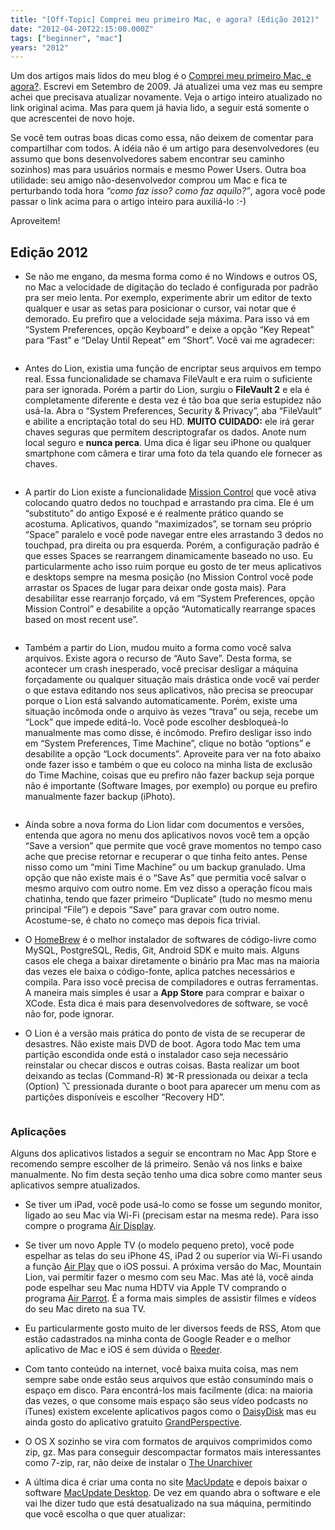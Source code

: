 ```yaml
---
title: "[Off-Topic] Comprei meu primeiro Mac, e agora? (Edição 2012)"
date: "2012-04-20T22:15:00.000Z"
tags: ["beginner", "mac"]
years: "2012"
---
```


<p></p>
<p>Um dos artigos mais lidos do meu blog é o <a href="http://akitaonrails.com/2009/07/19/off-topic-comprei-meu-primeiro-mac-e-agora">Comprei meu primeiro Mac, e agora?</a>. Escrevi em Setembro de 2009. Já atualizei uma vez mas eu sempre achei que precisava atualizar novamente. Veja o artigo inteiro atualizado no link original acima. Mas para quem já havia lido, a seguir está somente o que acrescentei de novo hoje.</p>
<p>Se você tem outras boas dicas como essa, não deixem de comentar para compartilhar com todos. A idéia não é um artigo para desenvolvedores (eu assumo que bons desenvolvedores sabem encontrar seu caminho sozinhos) mas para usuários normais e mesmo Power Users. Outra boa utilidade: seu amigo não-desenvolvedor comprou um Mac e fica te perturbando toda hora <em>“como faz isso? como faz aquilo?”</em>, agora você pode passar o link acima para o artigo inteiro para auxiliá-lo :-)</p>
<p>Aproveitem!</p>
<p></p>
<p></p>
<h2>Edição 2012</h2>
<ul>
  <li>Se não me engano, da mesma forma como é no Windows e outros OS, no Mac a velocidade de digitação do teclado é configurada por padrão pra ser meio lenta. Por exemplo, experimente abrir um editor de texto qualquer e usar as setas para posicionar o cursor, vai notar que é demorado. Eu prefiro que a velocidade seja máxima. Para isso vá em “System Preferences, opção Keyboard” e deixe a opção “Key Repeat” para “Fast” e “Delay Until Repeat” em “Short”. Você vai me agradecer:</li>
</ul>
<p style="text-align: center"><img src="https://s3.amazonaws.com/akitaonrails/assets/2012/4/20/Screen%20Shot%202012-04-20%20at%206.02.32%20PM_original.png?1334956028" srcset="https://s3.amazonaws.com/akitaonrails/assets/2012/4/20/Screen%20Shot%202012-04-20%20at%206.02.32%20PM_original.png?1334956028 2x" alt=""></p>
<ul>
  <li>Antes do Lion, existia uma função de encriptar seus arquivos em tempo real. Essa funcionalidade se chamava FileVault e era ruim o suficiente para ser ignorada. Porém a partir do Lion, surgiu o <strong>FileVault 2</strong> e ela é completamente diferente e desta vez é tão boa que seria estupidez não usá-la. Abra o “System Preferences, Security &amp; Privacy”, aba “FileVault” e abilite a encriptação total do seu HD. <strong><span class="caps">MUITO</span> <span class="caps">CUIDADO</span>:</strong> ele irá gerar chaves seguras que permitem descriptografar os dados. Anote num local seguro e <strong>nunca perca</strong>. Uma dica é ligar seu iPhone ou qualquer smartphone com câmera e tirar uma foto da tela quando ele fornecer as chaves.</li>
</ul>
<p style="text-align: center"><img src="https://s3.amazonaws.com/akitaonrails/assets/2012/4/20/Screen%20Shot%202012-04-20%20at%206.29.06%20PM_original.png?1334957491" srcset="https://s3.amazonaws.com/akitaonrails/assets/2012/4/20/Screen%20Shot%202012-04-20%20at%206.29.06%20PM_original.png?1334957491 2x" alt=""></p>
<ul>
  <li>A partir do Lion existe a funcionalidade <a href="https://www.apple.com/br/macosx/whats-new/mission-control.html">Mission Control</a> que você ativa colocando quatro dedos no touchpad e arrastando pra cima. Ele é um “substituto” do antigo Exposé e é realmente prático quando se acostuma. Aplicativos, quando “maximizados”, se tornam seu próprio “Space” paralelo e você pode navegar entre eles arrastando 3 dedos no touchpad, pra direita ou pra esquerda. Porém, a configuração padrão é que esses Spaces se rearrangem dinamicamente baseado no uso. Eu particularmente acho isso ruim porque eu gosto de ter meus aplicativos e desktops sempre na mesma posição (no Mission Control você pode arrastar os Spaces de lugar para deixar onde gosta mais). Para desabilitar esse rearranjo forçado, vá em “System Preferences, opção Mission Control” e desabilite a opção “Automatically rearrange spaces based on most recent use”.</li>
</ul>
<p style="text-align: center"><img src="https://s3.amazonaws.com/akitaonrails/assets/2012/4/20/Screen%20Shot%202012-04-20%20at%205.57.35%20PM_original.png?1334955644" srcset="https://s3.amazonaws.com/akitaonrails/assets/2012/4/20/Screen%20Shot%202012-04-20%20at%205.57.35%20PM_original.png?1334955644 2x" alt=""></p>
<ul>
  <li>Também a partir do Lion, mudou muito a forma como você salva arquivos. Existe agora o recurso de “Auto Save”. Desta forma, se acontecer um crash inesperado, você precisar desligar a máquina forçadamente ou qualquer situação mais drástica onde você vai perder o que estava editando nos seus aplicativos, não precisa se preocupar porque o Lion está salvando automaticamente. Porém, existe uma situação incômoda onde o arquivo às vezes “trava” ou seja, recebe um “Lock” que impede editá-lo. Você pode escolher desbloqueá-lo manualmente mas como disse, é incômodo. Prefiro desligar isso indo em “System Preferences, Time Machine”, clique no botão “options” e desabilite a opção “Lock documents”. Aproveite para ver na foto abaixo onde fazer isso e também o que eu coloco na minha lista de exclusão do Time Machine, coisas que eu prefiro não fazer backup seja porque não é importante (Software Images, por exemplo) ou porque eu prefiro manualmente fazer backup (iPhoto).</li>
</ul>
<p style="text-align: center"><img src="https://s3.amazonaws.com/akitaonrails/assets/2012/4/20/Screen%20Shot%202012-04-20%20at%206.38.10%20PM_original.png?1334958088" srcset="https://s3.amazonaws.com/akitaonrails/assets/2012/4/20/Screen%20Shot%202012-04-20%20at%206.38.10%20PM_original.png?1334958088 2x" alt=""></p>
<ul>
  <li>Ainda sobre a nova forma do Lion lidar com documentos e versões, entenda que agora no menu dos aplicativos novos você tem a opção “Save a version” que permite que você grave momentos no tempo caso ache que precise retornar e recuperar o que tinha feito antes. Pense nisso como um “mini Time Machine” ou um backup granulado. Uma opção que não existe mais é o “Save As” que permitia você salvar o mesmo arquivo com outro nome. Em vez disso a operação ficou mais chatinha, tendo que fazer primeiro “Duplicate” (tudo no mesmo menu principal “File”) e depois “Save” para gravar com outro nome. Acostume-se, é chato no começo mas depois fica trivial.</li>
</ul>
<ul>
  <li>O <a href="https://github.com/mxcl/homebrew">HomeBrew</a> é o melhor instalador de softwares de código-livre como MySQL, PostgreSQL, Redis, Git, Android <span class="caps">SDK</span> e muito mais. Alguns casos ele chega a baixar diretamente o binário pra Mac mas na maioria das vezes ele baixa o código-fonte, aplica patches necessários e compila. Para isso você precisa de compiladores e outras ferramentas. A maneira mais simples é usar a <strong>App Store</strong> para comprar e baixar o XCode. Esta dica é mais para desenvolvedores de software, se você não for, pode ignorar.</li>
</ul>
<ul>
  <li>O Lion é a versão mais prática do ponto de vista de se recuperar de desastres. Não existe mais <span class="caps">DVD</span> de boot. Agora todo Mac tem uma partição escondida onde está o instalador caso seja necessário reinstalar ou checar discos e outras coisas. Basta realizar um boot deixando as teclas (Command-R) ⌘-R pressionada ou deixar a tecla (Option) ⌥ pressionada durante o boot para aparecer um menu com as partições disponíveis e escolher “Recovery HD”.</li>
</ul>
<p style="text-align: center"><a href="https://www.apple.com/macosx/recovery/"><img src="https://s3.amazonaws.com/akitaonrails/assets/2012/4/20/commandr_original.jpg?1334958455" srcset="https://s3.amazonaws.com/akitaonrails/assets/2012/4/20/commandr_original.jpg?1334958455 2x" alt=""></a></p>
<h3>Aplicações</h3>
<p>Alguns dos aplicativos listados a seguir se encontram no Mac App Store e recomendo sempre escolher de lá primeiro. Senão vá nos links e baixe manualmente. No fim desta seção tenho uma dica sobre como manter seus aplicativos sempre atualizados.</p>
<ul>
  <li>Se tiver um iPad, você pode usá-lo como se fosse um segundo monitor, ligado ao seu Mac via Wi-Fi (precisam estar na mesma rede). Para isso compre o programa <a href="https://avatron.com/apps/air-display">Air Display</a>.</li>
</ul>
<ul>
  <li>Se tiver um novo Apple TV (o modelo pequeno preto), você pode espelhar as telas do seu iPhone 4S, iPad 2 ou superior via Wi-Fi usando a função <a href="https://support.apple.com/kb/HT4437?viewlocale=pt_PT&amp;locale=pt_PT">Air Play</a> que o iOS possui. A próxima versão do Mac, Mountain Lion, vai permitir fazer o mesmo com seu Mac. Mas até lá, você ainda pode espelhar seu Mac numa <span class="caps">HDTV</span> via Apple TV comprando o programa <a href="https://airparrot.com/">Air Parrot</a>. É a forma mais simples de assistir filmes e vídeos do seu Mac direto na sua TV.</li>
</ul>
<ul>
  <li>Eu particularmente gosto muito de ler diversos feeds de <span class="caps">RSS</span>, Atom que estão cadastrados na minha conta de Google Reader e o melhor aplicativo de Mac e iOS é sem dúvida o <a href="https://reederapp.com/mac/">Reeder</a>.</li>
</ul>
<ul>
  <li>Com tanto conteúdo na internet, você baixa muita coisa, mas nem sempre sabe onde estão seus arquivos que estão consumindo mais o espaço em disco. Para encontrá-los mais facilmente (dica: na maioria das vezes, o que consome mais espaço são seus vídeo podcasts no iTunes) existem excelente aplicativos pagos como o <a href="https://www.daisydiskapp.com/">DaisyDisk</a> mas eu ainda gosto do aplicativo gratuito <a href="https://grandperspectiv.sourceforge.net/">GrandPerspective</a>.</li>
</ul>
<ul>
  <li>O OS X sozinho se vira com formatos de arquivos comprimidos como zip, gz. Mas para conseguir descompactar formatos mais interessantes como 7-zip, rar, não deixe de instalar o <a href="https://wakaba.c3.cx/s/apps/unarchiver.html">The Unarchiver</a></li>
</ul>
<ul>
  <li>A última dica é criar uma conta no site <a href="https://www.macupdate.com/">MacUpdate</a> e depois baixar o software <a href="https://www.macupdate.com/desktop/">MacUpdate Desktop</a>. De vez em quando abra o software e ele vai lhe dizer tudo que está desatualizado na sua máquina, permitindo que você escolha o que quer atualizar:</li>
</ul>
<p style="text-align: center"><img src="https://s3.amazonaws.com/akitaonrails/assets/2012/4/20/Screen%20Shot%202012-04-20%20at%206.14.40%20PM_original.png?1334956624" srcset="https://s3.amazonaws.com/akitaonrails/assets/2012/4/20/Screen%20Shot%202012-04-20%20at%206.14.40%20PM_original.png?1334956624 2x" alt=""></p>
<p></p>